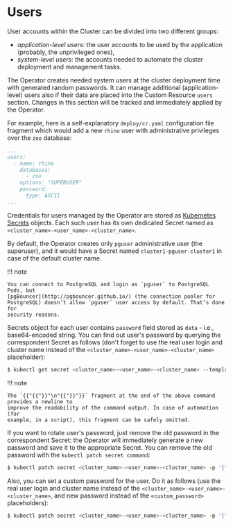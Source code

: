 # Users

User accounts within the Cluster can be divided into two different groups:

* *application-level users*: the user accounts to be used by the application
    (probably, the unprivileged ones),
* *system-level users*: the accounts needed to automate the cluster deployment
    and management tasks.

The Operator creates needed system users at the cluster deployment time with
generated random passwords. It can manage additional (application-level) users
also if their data are placed into the Custom Resource `users` section. Changes
in this section will be tracked and immediately applied by the Operator.

For example, here is a self-explanatory `deploy/cr.yaml` configuration file
fragment which would add a new `rhino` user with administrative privileges over
the `zoo` database:

```yaml
...
users:
  - name: rhino
    databases:
      - zoo
    options: "SUPERUSER"
    password:
      type: ASCII
...
```

Credentials for users managed by the Operator are stored as [Kubernetes Secrets](https://kubernetes.io/docs/concepts/configuration/secret/) objects.
Each such user has its own dedicated Secret named as
`<cluster_name>-<user_name>-<cluster_name>`.

By default, the Operator creates only `pguser` administrative user (the
superuser), and it would have a Secret named `cluster1-pguser-cluster1` in case
of the default cluster name.

!!! note

    You can connect to PostgreSQL and login as `pguser` to PostgreSQL Pods, but
    [pgBouncer](http://pgbouncer.github.io/) (the connection pooler for
    PostgreSQL) doesn’t allow `pguser` user access by default. That’s done for
    security reasons.


Secrets object for each user contains `password` field stored as `data` - i.e.,
base64-encoded string. You can find out user's password by querying the
correspondent Secret as follows (don't forget to use the real user login and
cluster name instead of the `<cluster_name>-<user_name>-<cluster_name>`
placeholder):

``` {.bash data-prompt="$" }
$ kubectl get secret <cluster_name>-<user_name>-<cluster_name> --template='{{"{{"}}.data.password | base64decode{{"}}"}}{{"{{"}}"\n"{{"}}"}}'
```

!!! note

    The `{{"{{"}}"\n"{{"}}"}}` fragment at the end of the above command provides a newline to
    improve the readability of the command output. In case of automation (for
    example, in a script), this fragment can be safely omitted.

If you want to rotate user's password, just remove the old password in the
correspondent Secret: the Operator will immediately generate a new password
and save it to the appropriate Secret. You can remove the old password with the
`kubectl patch secret command`:

``` {.bash data-prompt="$" }
$ kubectl patch secret <cluster_name>-<user_name>-<cluster_name> -p '{"data":{"password":""}}'
```

Also, you can set a custom password for the user. Do it as follows (use the real
user login and cluster name instead of the
`<cluster_name>-<user_name>-<cluster_name>`,
and new password instead of the `<custom_password>` placeholders):

``` {.bash data-prompt="$" }
$ kubectl patch secret <cluster_name>-<user_name>-<cluster_name> -p '{"stringData":{"password":"<custom_password>", "verifier":""}}'
```


